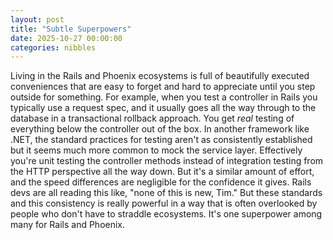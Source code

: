 ```yaml
---
layout: post
title: "Subtle Superpowers"
date: 2025-10-27 00:00:00
categories: nibbles
---
```


Living in the Rails and Phoenix ecosystems is full of beautifully executed conveniences that are easy to forget and hard to appreciate until you step outside for something. For example, when you test a controller in Rails you typically use a request spec, and it usually goes all the way through to the database in a transactional rollback approach. You get *real* testing of everything below the controller out of the box. In another framework like .NET, the standard practices for testing aren't as consistently established but it seems much more common to mock the service layer. Effectively you're unit testing the controller methods instead of integration testing from the HTTP perspective all the way down. But it's a similar amount of effort, and the speed differences are negligible for the confidence it gives. Rails devs are all reading this like, "none of this is new, Tim." But these standards and this consistency is really powerful in a way that is often overlooked by people who don't have to straddle ecosystems. It's one superpower among many for Rails and Phoenix.
